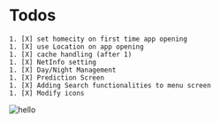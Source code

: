 # Todos
```
1. [X] set homecity on first time app opening 
1. [X] use Location on app opening
1. [X] cache handling (after 1)
1. [X] NetInfo setting
1. [X] Day/Night Management
1. [X] Prediction Screen
1. [X] Adding Search functionalities to menu screen
1. [X] Modify icons
```

![hello](https://hatrabbits.com/wp-content/uploads/2017/01/random-word-1.jpg)